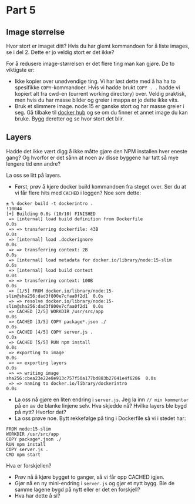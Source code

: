 # Part 5

## Image størrelse
Hvor stort er imaget ditt? Hvis du har glemt kommandoen for å liste images, se i del 2. 
Dette er jo veldig stort er det ikke? 

For å redusere image-størrelsen er det flere ting man kan gjøre. De to viktigste er: 
- Ikke kopier over unødvendige ting. Vi har løst dette med å ha ha to spesifikke `COPY`-kommandoer. Hvis vi hadde brukt `COPY . .` hadde vi kopiert alt fra cwd-en (current working directory) over. Veldig praktisk, men hvis du har masse bilder og greier i mappa er jo dette ikke vits. 
- Bruk et slimmere image. node:15 er ganske stort og har masse greier i seg. Gå tilbake til [docker hub](https://hub.docker.com/_/node) og se om du finner et annet image du kan bruke. Bygg deretter og se hvor stort det blir. 


## Layers
Hadde det ikke vært digg å ikke måtte gjøre den NPM installen hver eneste gang? Og hvorfor er det sånn at noen av disse byggene har tatt så mye lengere tid enn andre? 

La oss se litt på layers.
- Først, prøv å kjøre docker build kommandoen fra steget over. Ser du at vi får flere hits med `CACHED` i loggen? Noe som dette: 
```
± % docker build -t dockerintro .                                       !10044
[+] Building 0.8s (10/10) FINISHED
 => [internal] load build definition from Dockerfile                      0.0s
 => => transferring dockerfile: 43B                                       0.0s
 => [internal] load .dockerignore                                         0.0s
 => => transferring context: 2B                                           0.0s
 => [internal] load metadata for docker.io/library/node:15-slim           0.6s
 => [internal] load build context                                         0.0s
 => => transferring context: 100B                                         0.0s
 => [1/5] FROM docker.io/library/node:15-slim@sha256:dad3f800e7cfaa0f2d1  0.0s
 => => resolve docker.io/library/node:15-slim@sha256:dad3f800e7cfaa0f2d1  0.0s
 => CACHED [2/5] WORKDIR /usr/src/app                                     0.0s
 => CACHED [3/5] COPY package*.json ./                                    0.0s
 => CACHED [4/5] COPY server.js .                                         0.0s
 => CACHED [5/5] RUN npm install                                          0.0s
 => exporting to image                                                    0.0s
 => => exporting layers                                                   0.0s
 => => writing image sha256:cbea23e22e8e913c757f50a177bd883b27041e4f6286  0.0s
 => => naming to docker.io/library/dockerintro                            0.0s
 ```

- La oss nå gjøre en liten endring i `server.js`. Jeg la inn `// min kommentar` på en av de blanke linjene selv. Hva skjedde nå? Hvilke layers ble bygd på nytt? Hvorfor det?
- La oss prøve noe. Bytt rekkefølge på ting i Dockerfile så vi i stedet har:
```
FROM node:15-slim
WORKDIR /usr/src/app
COPY package*.json ./
RUN npm install
COPY server.js .
CMD npm start
```
Hva er forskjellen? 

- Prøv nå å kjøre bygget to ganger, så vi får opp CACHED igjen. 
- Gjør nå en ny mini-endring i `server.js` og gjør et nytt bygg. Ble de samme lagene bygd på nytt eller er det en forskjell? 
- Hva har dette å si?